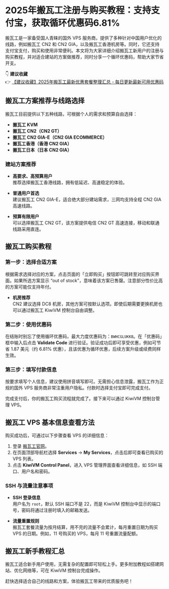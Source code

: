 # 2025年搬瓦工注册与购买教程：支持支付宝，获取循环优惠码6.81%

搬瓦工是一家备受国人青睐的国外 VPS 服务商，提供了多种针对中国用户优化的线路，例如搬瓦工 CN2 和 CN2 GIA，以及搬瓦工香港机房等。同时，它还支持支付宝支付，购买和使用非常便利。本文将为大家详细介绍搬瓦工新用户的注册与购买教程，并对适合建站的方案做推荐，同时分享一个循环优惠码，帮助大家节省开支。

👇 **建议收藏**  
👉 [【建议收藏】2025年搬瓦工最新优惠套餐整理汇总 - 每日更新最新可用优惠码](https://bit.ly/banwagon)

## 搬瓦工方案推荐与线路选择

搬瓦工目前提供以下五种线路，可根据个人的需求和预算自由选择：

- **搬瓦工 KVM**  
- **搬瓦工 CN2（CN2 GT）**  
- **搬瓦工 CN2 GIA-E（CN2 GIA ECOMMERCE）**  
- **搬瓦工香港（香港 CN2 GIA）**  
- **搬瓦工日本（日本 CN2 GIA）**  

### 建站方案推荐

- **高要求、高预算用户**  
  推荐选择搬瓦工香港线路，拥有低延迟、高速稳定的体验。
  
- **普通用户首选**  
  建议搬瓦工 CN2 GIA-E，适合绝大部分建站需求，三网均支持全程 CN2 GIA 高速线路。

- **预算有限用户**  
  可以选择搬瓦工 CN2 GT，该方案提供电信 CN2 GT 高速连接，移动和联通线路采用直连。

## 搬瓦工购买教程

### 第一步：选择合适方案
根据需求选择对应的方案，点击页面的「立即购买」按钮即可跳转至对应购买界面。如果所选方案显示 “out of stock”，意味着该方案已售罄。注意部分性价比高的方案可能仅支持年付。

- **机房推荐**  
  CN2 建议选择 DC8 机房，其他方案可按默认选项。即使后期需要更换机房也可以通过搬瓦工 KiwiVM 控制台自由调整。

### 第二步：使用优惠码
在结账时别忘了使用循环优惠码，最大力度优惠码为：`BWHCGLUKKB`。在「优惠码」框中输入后点击 **Validate Code** 进行验证。验证成功后即可享受优惠，例如可节省 1.87 美元（约 6.81% 优惠），且该优惠为循环优惠，后续方案升级或续费同样生效。

### 第三步：填写付款信息
按要求填写个人信息，建议使用拼音填写即可。无需担心信息泄露，搬瓦工作为正规的国外 VPS 服务商非常注重用户隐私。付款时选择支付宝即可完成支付。

完成支付后，你的搬瓦工购买流程就完成了。接下来可以通过 KiwiVM 控制台管理 VPS。

## 搬瓦工 VPS 基本信息查看方法

购买成功后，可通过以下步骤查看 VPS 的详细信息：

1. 登录 [搬瓦工官网](https://bit.ly/banwagon)。
2. 在页面顶部导航栏选择 **Services** -> **My Services**，点击后即可查看已购买的 VPS 列表。
3. 点击 **KiwiVM Control Panel**，进入 VPS 管理界面查看详细信息，如 SSH 端口、用户名和密码。

### SSH 与流量注意事项
- **SSH 登录信息**  
  用户名为 `root`，默认 SSH 端口不是 22，而是 KiwiVM 控制台中显示的端口号，密码将通过注册时填入的邮箱发送。
  
- **流量重置规则**  
  搬瓦工套餐流量为按月结算，用不完的流量不会累计，每月重置日期为购买 VPS 的日期。例如，11 号购买的 VPS，每月 11 号重置流量配额。

## 搬瓦工新手教程汇总

搬瓦工适合新手用户使用，无需复杂的配置即可轻松上手。更多附加教程如搭建网站、优化网络等，可在 KiwiVM 控制台完成操作。

赶快选择适合自己的线路和方案，体验搬瓦工带来的优质服务吧！